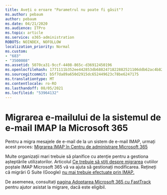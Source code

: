 ```yaml
---
title: Aveți o eroare "Parametrul nu poate fi găsit"?
ms.author: pebaum
author: pebaum
ms.date: 04/21/2020
ms.audience: ITPro
ms.topic: article
ms.service: o365-administration
ROBOTS: NOINDEX, NOFOLLOW
localization_priority: Normal
ms.custom:
- "683"
- "3500008"
ms.assetid: 5070ca31-9ccf-4408-865c-d36912450196
ms.openlocfilehash: 1771111b352ee442853db6882471822882521106ddb62ac4b82a2791a989e732
ms.sourcegitcommit: b5f7da89a650d2915dc652449623c78be6247175
ms.translationtype: MT
ms.contentlocale: ro-RO
ms.lasthandoff: 08/05/2021
ms.locfileid: "53964132"
---
```

# <a name="migrating-email-from-imap-email-system-to-microsoft-365"></a>Migrarea e-mailului de la sistemul de e-mail IMAP la Microsoft 365

Pentru a migra mesajele de e-mail de la un sistem de e-mail IMAP, urmați acest proces: [Migrarea IMAP în Centru de administrare Microsoft 365](https://docs.microsoft.com/Exchange/mailbox-migration/migrating-imap-mailboxes/imap-migration-in-the-admin-center)
  
Multe organizații mari trebuie să planifice cu atenție pentru a gestiona așteptările utilizatorilor. Articolul [Ce trebuie să știți despre migrarea](https://docs.microsoft.com/Exchange/mailbox-migration/migrating-imap-mailboxes/migrating-imap-mailboxes) cutiilor poștale IMAP Microsoft 365 vă va ajuta să gestionați modificarea. Rețineți că migrări G Suite (Google) [nu mai trebuie efectuate prin IMAP.](https://docs.microsoft.com/Exchange/mailbox-migration/perform-g-suite-migration)

De asemenea, consultați [pagina Adoptarea Microsoft 365 cu FastTrack](https://www.microsoft.com/fasttrack/microsoft-365/office-365) pentru ajutor asistat la migrare, dacă este eligibil.
  
